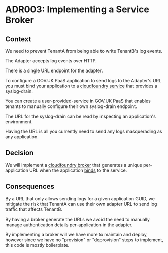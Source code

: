 # ADR003: Implementing a Service Broker

## Context

We need to prevent TenantA from being able to write TenantB's log events.

The Adapter accepts log events over HTTP.

There is a single URL endpoint for the adapter.

To configure a GOV.UK PaaS application to send logs to the Adapter's URL you must
bind your application to a [cloudfoundry service][openservicebroker] that provides a syslog-drain.

You can create a user-provided-service in GOV.UK PaaS that enables tenants to
manually configure their own syslog-drain endpoint.

The URL for the syslog-drain can be read by inspecting an application's environment.

Having the URL is all you currently need to send any logs masquerading as any application.

## Decision

We will implement a [cloudfoundry broker][openservicebroker] that generates a
unique per-application URL when the application [binds][bind] to the service.

## Consequences

By a URL that only allows sending logs for a given application GUID, we
mitigate the risk that TenantA can use their own adapter URL to send log
traffic that affects TenantB.

By having a broker generate the URLs we avoid the need to manually manage
authentication details per-application in the adapter.

By implementing a broker will we have more to maintain and deploy, however
since we have no "provision" or "deprovision" steps to implement, this code is
mostly boilerplate.


[openservicebroker]: https://www.openservicebrokerapi.org/
[bind]: https://github.com/openservicebrokerapi/servicebroker/blob/master/spec.md#binding
